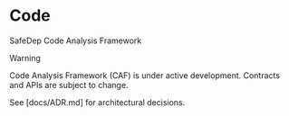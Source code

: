 # Code
SafeDep Code Analysis Framework

> [!WARNING]
> Code Analysis Framework (CAF) is under active development. Contracts and APIs are subject to change.

See [docs/ADR.md] for architectural decisions.

